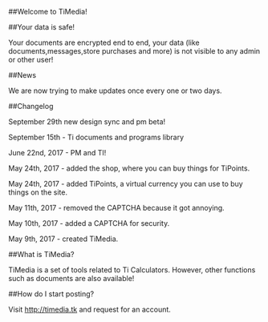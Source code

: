 ##Welcome to TiMedia!

##Your data is safe!

Your documents are encrypted end to end, your data (like documents,messages,store purchases and more) is not visible to any admin or other user!

##News

We are now trying to make updates once every one or two days.

##Changelog

September 29th new design sync and pm beta!

September 15th - Ti documents and programs library

June 22nd, 2017 - PM and TI!

May 24th, 2017 - added the shop, where you can buy things for TiPoints.

May 24th, 2017 - added TiPoints, a virtual currency you can use to buy things on the site.

May 11th, 2017 - removed the CAPTCHA because it got annoying.

May 10th, 2017 - added a CAPTCHA for security.

May 9th, 2017 - created TiMedia.

##What is TiMedia?

TiMedia is a set of tools related to Ti Calculators. However, other functions such as documents are also available!

##How do I start posting?

Visit http://timedia.tk and request for an account.
